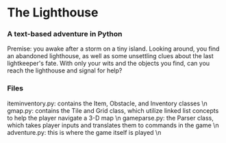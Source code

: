 # The Lighthouse
### A text-based adventure in Python

Premise: you awake after a storm on a tiny island. Looking around, you find an abandoned lighthouse, as well as some unsettling clues about the last lightkeeper's fate. With only your wits and the objects you find, can you reach the lighthouse and signal for help?

### Files
iteminventory.py: contains the Item, Obstacle, and Inventory classes \n
gmap.py: contains the Tile and Grid class, which utilize linked list concepts to help the player navigate a 3-D map \n
gameparse.py: the Parser class, which takes player inputs and translates them to commands in the game \n
adventure.py: this is where the game itself is played \n